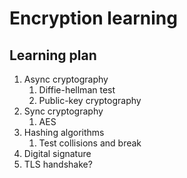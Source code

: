# Encryption learning

## Learning plan

1. Async cryptography
   1. Diffie-hellman test
   2. Public-key cryptography
2. Sync cryptography
   1. AES
3. Hashing algorithms
   1. Test collisions and break
4. Digital signature
5. TLS handshake?